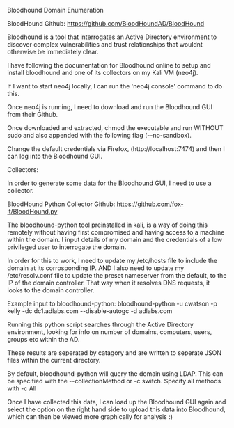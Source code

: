 Bloodhound Domain Enumeration

BloodHound Github: https://github.com/BloodHoundAD/BloodHound

Bloodhound is a tool that interrogates an Active Directory environment to discover complex vulnerabilities and trust relationships that wouldnt otherwise be immediately clear. 

I have following the documentation for Bloodhound online to setup and install bloodhound and one of its collectors on my Kali VM (neo4j). 

If I want to start neo4j locally, I can run the 'neo4j console' command to do this. 

Once neo4j is running, I need to download and run the Bloodhound GUI from their Github. 

Once downloaded and extracted, chmod the executable and run WITHOUT sudo and also appended with the following flag (--no-sandbox). 

Change the default credentials via Firefox, (http://localhost:7474) and then I can log into the Bloodhound GUI.


Collectors: 

In order to generate some data for the Bloodhound GUI, I need to use a collector.

BloodHound Python Collector Github: https://github.com/fox-it/BloodHound.py

The bloodhound-python tool preinstalled in kali, is a way of doing this remotely without having first compromised and having access to a machine within the domain. I input details of my domain and the credentials of a low privileged user to interrogate the domain. 

In order for this to work, I need to update my /etc/hosts file to include the domain at its corrosponding IP. AND I also need to update my /etc/resolv.conf file to update the preset nameserver from the default, to the IP of the domain controller. That way when it resolves DNS requests, it looks to the domain controller. 

Example input to bloodhound-python:
    bloodhound-python -u cwatson -p kelly -dc dc1.adlabs.com --disable-autogc -d adlabs.com

Running this python script searches through the Active Directory environment, looking for info on number of domains, computers, users, groups etc within the AD. 

These results are seperated by catagory and are written to seperate JSON files within the current directory. 

By default, bloodhound-python will query the domain using LDAP. This can be specified with the --collectionMethod or -c switch. Specify all methods with -c All

Once I have collected this data, I can load up the Bloodhound GUI again and select the option on the right hand side to upload this data into Bloodhound, which can then be viewed more graphically for analysis :)